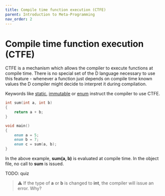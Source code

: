 ```yaml
---
title: Compile time function execution (CTFE)
parent: Introduction to Meta-Programming
nav_order: 2
---
```


# Compile time function execution (CTFE)

CTFE is a mechanism which allows the compiler to execute functions at compile time.
There is no special set of the D language necessary to use this feature - whenever a function just depends on compile time known values the D compiler might decide to interpret it during compilation.

Keywords like [static](https://dlang.org/spec/attribute.html#static), [ immutable](https://dlang.org/spec/attribute.html#immutable) or [enum](https://dlang.org/spec/enum.html#manifest_constants) instruct the compiler to use CTFE.

```d
int sum(int a, int b)
{
    return a + b;
}

void main()
{
    enum a = 5;
    enum b = 7;
    enum c = sum(a, b);
}
```

In the above example, **sum(a, b)** is evaluated at compile time.
In the object file, no call to **sum** is issued.

TODO: quiz
> :warning: If the type of **a** or **b** is changed to **int**, the compiler will issue an error. Why?
